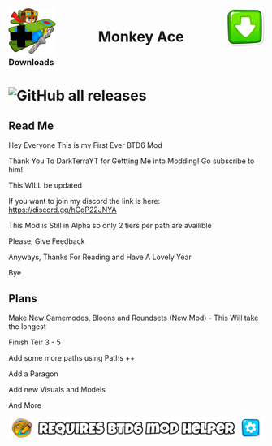<a href="https://github.com/OrionLima/Monkey-Ace-But-Better/releases/latest/downloads/MonkeyAceButBetter.dll">
    <img align="left" alt="Icon" height="90" src="Icon.png">
    <img align="right" alt="Download" height="75" src="https://raw.githubusercontent.com/gurrenm3/BTD-Mod-Helper/master/BloonsTD6%20Mod%20Helper/Resources/DownloadBtn.png">
</a>

<h1 align="center">Monkey Ace</h1>

### Downloads

<h1 aling="left"><img alt="GitHub all releases" height="25" src="https://img.shields.io/github/downloads/OrionLima/BetterMonkeyAce/total?label=Total%20Dowloads"></h1>

## Read Me

Hey Everyone This is my First Ever BTD6 Mod

Thank You To DarkTerraYT for Gettting Me into Modding! Go subscribe to him!

This WILL be updated

If you want to join my discord the link is here: https://discord.gg/hCgP22JNYA

This Mod is Still in Alpha so only 2 tiers per path are availible

Please, Give Feedback

Anyways, Thanks For Reading and Have A Lovely Year

Bye

## Plans

Make New Gamemodes, Bloons and Roundsets (New Mod) - This Will take the longest

Finish Teir 3 - 5

Add some more paths using Paths ++

Add a Paragon

Add new Visuals and Models

And More


[![Requires BTD6 Mod Helper](https://raw.githubusercontent.com/gurrenm3/BTD-Mod-Helper/master/banner.png)](https://github.com/gurrenm3/BTD-Mod-Helper#readme)
